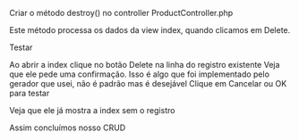 Criar o método destroy() no controller ProductController.php

Este método processa os dados da view index, quando clicamos em Delete.

Testar

Ao abrir a index clique no botão Delete na linha do registro existente
Veja que ele pede uma confirmação. Isso é algo que foi implementado pelo gerador que usei, não é padrão mas é desejável
Clique em Cancelar ou OK para testar

Veja que ele já mostra a index sem o registro

Assim concluímos nosso CRUD

